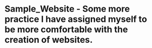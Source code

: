 # Sample_Website - Some more practice I have assigned myself to be more comfortable with the creation of websites.